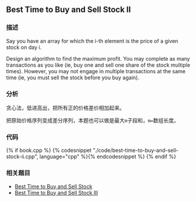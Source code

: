 ## Best Time to Buy and Sell Stock II


### 描述

Say you have an array for which the i-th element is the price of a given stock on day i.

Design an algorithm to find the maximum profit. You may complete as many transactions as you like (ie, buy one and sell one share of the stock multiple times). However, you may not engage in multiple transactions at the same time (ie, you must sell the stock before you buy again).


### 分析

贪心法，低进高出，把所有正的价格差价相加起来。

把原始价格序列变成差分序列，本题也可以做是最大`m`子段和，`m=`数组长度。

### 代码

{% if book.cpp %}
  {% codesnippet "./code/best-time-to-buy-and-sell-stock-ii.cpp", language="cpp" %}{% endcodesnippet %}
{% endif %}


### 相关题目

* [Best Time to Buy and Sell Stock](best-time-to-buy-and-sell-stock.md)
* [Best Time to Buy and Sell Stock III](../dp/best-time-to-buy-and-sell-stock-iii.md)
